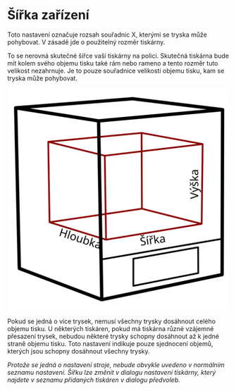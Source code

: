 Šířka zařízení
====
Toto nastavení označuje rozsah souřadnic X, kterými se tryska může pohybovat. V zásadě jde o použitelný rozměr tiskárny.

To se nerovná skutečné šířce vaší tiskárny na polici. Skutečná tiskárna bude mít kolem svého objemu tisku také rám nebo rameno a tento rozměr tuto velikost nezahrnuje. Je to pouze souřadnice velikosti objemu tisku, kam se tryska může pohybovat.

![Rozměry objemu tisku](../images/build_volume_dimensions_cs.svg)

Pokud se jedná o více trysek, nemusí všechny trysky dosáhnout celého objemu tisku. U některých tiskáren, pokud má tiskárna různé vzájemné přesazení trysek, nebudou některé trysky schopny dosáhnout až k jedné straně objemu tisku. Toto nastavení indikuje pouze sjednocení objemů, kterých jsou schopny dosáhnout všechny trysky.

*Protože se jedná o nastavení stroje, nebude obvykle uvedeno v normálním seznamu nastavení. Šířku lze změnit v dialogu nastavení tiskárny, který najdete v seznamu přidaných tiskáren v dialogu předvoleb.*